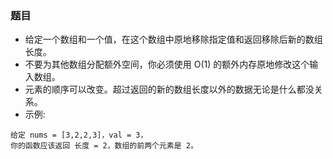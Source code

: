 ### 题目
* 给定一个数组和一个值，在这个数组中原地移除指定值和返回移除后新的数组长度。
* 不要为其他数组分配额外空间，你必须使用 O(1) 的额外内存原地修改这个输入数组。
* 元素的顺序可以改变。超过返回的新的数组长度以外的数据无论是什么都没关系。
* 示例:
```
给定 nums = [3,2,2,3]，val = 3，
你的函数应该返回 长度 = 2，数组的前两个元素是 2。
```
